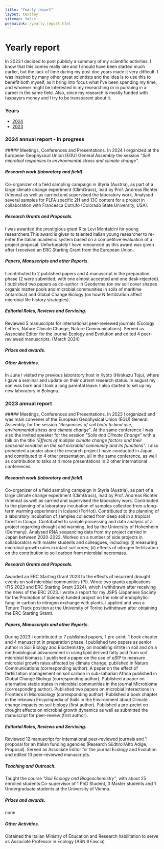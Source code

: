 ```yaml
---
title: "Yearly report"
layout: textlay
sitemap: false
permalink: /yearly_report.html
---
```


# Yearly report

In 2023 I decided to post publicly a summary of my scientific activities. I know that this comes really late and I should have been started much earlier, but the lack of time during my post doc years made it very difficult. I was inspired by many other great scientists and the idea is to use this to benefit both myself, as it bring into focus what I’ve been spending my time, and whoever might be interested in my researching or in pursuing in a career in the same field. Also, since my research is mostly funded with taxpayers money and I try to be transparent about it.


### Years
- [2024](#2024-annual-report)
- [2023](#2023-annual-report)

### 2024 annual report - in progress

<div class="jumbotron">
##### Meetings, Conferences and Presentations.
In 2024 I organized at the European Geophysical Union (EGU) General Assembly the session <em>"Soil microbial responses to environmental stress and climate change"</em>. 

##### Research work (laboratory and field).
Co-organizer of a field sampling campaign in Styria (Austria), as part of a large climate change experiment (ClimGrass), lead by Prof. Andreas Richter (Vienna) as well as carried and supervised the laboratory work. Analysed several samples for PLFA specific 2H and 13C content for a project in collaboration with Francesca Cotrufo (Colorado State University, USA).

##### Research Grants and Proposals.
I was awarded the prestigious grant Rita Levi Montalcini for young researchers.This award is given to talented italian young researcher to re-enter the italian academic system based on a competitive evaluation of a project proposal. Unfortunately I have renounced as this award was given after I received an ERC Starting Grant from the European Union. 

##### Papers, Manuscripts and other Reports.
I contributed to 2 published papers and 4 manuscript in the preparation phase (2 were submitted, with one almost accepted and one desk-rejected). I published two papers as co-author in Geoderma (on ow soil cover shapes organic matter pools and microbial communities in soils of maritime Antarctica) and Global Change Biology (on how N fertilization affect microbial life history strategies).

##### Editorial Roles, Reviews and Servicing. 
Reviewed 5 manuscripts for international peer-reviewed journals (Ecology Letters, Nature Climate Change, Nature Communications). Served as Associate Editor for the journal Ecology and Evolution and edited 4 peer-reviewed manuscripts. (March 2024)
##### Prizes and awards.
##### Other Activities. 
In June I visited my previous laboratory host in Kyoto (Hirokazu Toju), where I gave a seminar and update on their current research status. In august my son was born and I took a long parental leave. I also started to set up my new laboratory in Bologna.

</div>


### 2023 annual report

<div class="jumbotron">
##### Meetings, Conferences and Presentations. 
In 2023 I organized and was main convener of the European Geophysical Union (EGU) General Assembly, for the session <em>"Responses of soil biota to land use, environmental stress and climate change"</em>. At the same conference I was also the Invited speaker for the session <em>"Soils and Climate Change"</em> with a talk on the title <em>"Effects of multiple climate change factors and their seasonal variation on the soil microbial community and its functions"</em>. I also presented a poster about the research project I have conducted in Japan and contributed to 4 other presentation, all in the same conference, as well as contribution to talks at 4 more presentations in 2 other international conferences.

##### Research work (laboratory and field). 
Co-organizer of a field sampling campaign in Styria (Austria), as part of a large climate change experiment (ClimGrass), lead by Prof. Andreas Richter (Vienna) as well as carried and supervised the laboratory work. Contributed to the planning of a laboratory incubation of samples collected from a long-term warming experiment in Iceland (ForHot). Contributed to the planning of a laboratory incubation of samples collected from deep soil in a tropical forest in Congo. Contributed to sample processing and data analysis of a project regarding drought and warming, led by the University of Hohenheim (Germany). Analysed RNA sequencing data from my project carried in Japan between 2020-2022. Worked on a number of side projects in collaborators with master students and colleagues, including: (i) measuring microbial growth rates in intact soil cores; (ii) effects of nitrogen fertilization on the contribution to soil carbon from microbial necromass.

##### Research Grants and Proposals. 
Awarded an ERC Starting Grant 2023 to the effects of recurrent drought events on soil microbial communities (PI). Wrote two grants applications (FIS 2023 and ERC Starting Grant 2024), which I withdrawn after receiving the news of the ERC 2023. I wrote a report for my JSPS (Japanese Society for the Promotion of Science) funded project on the role of endophytici fungi in carbon to nitrogen exchange with plants. I applied and won a Tenure Track position at the University of Torino (withdrawn after obtaining the ERC Starting Grant).

##### Papers, Manuscripts and other Reports. 
During 2023 I contributed to 7 published papers, 1 pre-print, 1 book chapter and 4 manuscript in preparation phase. I published two papers as senior author in Soil Biology and Biochemistry, on modelling nitrite in soil and on a methodological advancement in using lipid derived fatty acid from soil microbial biomass. I published a paper on the use of qSIP to measure microbial growth rates affected by climate change, published in Nature Communications (corresponding author). A paper on the effect of fertilization management on soil carbon in sub-saharian Africa published in Global Change Biology (corresponding author). Published a paper on alternative stable states in microbial communities in the journal Microbiome (corresponding author). Published two papers on microbial interactions in Frontiers in Microbiology (corresponding author). Published a book chapter in the reknown Encyclopedia of Soils in the Environment about Climate change impacts on soil biology (first author). Published a pre-preint on drought effects on microbial growth dynamics as well as submitted the manuscript for peer-review (first author).

##### Editorial Roles, Reviews and Servicing. 
Reviewed 12 manuscript for international peer-reviewed journals and 1 proposal for an Italian funding agencies (Research Südtirol/Alto Adige, Proposal). Served as Associate Editor for the journal Ecology and Evolution and edited 10 peer-reviewed manuscripts.

##### Teaching and Outreach. 
Taught the course <em>"Soil Ecology and Biogeochemistry"</em>, with about 25 enrolled students.Co-supervisor of 1 PhD Student, 3 Master students and 1 Undergraduate students at the University of Vienna. 

##### Prizes and awards. 
none

##### Other Activities. 
Obtained the Italian Ministry of Education and Research habilitation to serve as Associate Professor in Ecology (ASN II Fascia) 


</div>
